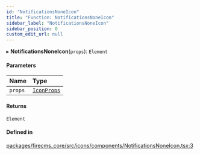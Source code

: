 ```yaml
---
id: "NotificationsNoneIcon"
title: "Function: NotificationsNoneIcon"
sidebar_label: "NotificationsNoneIcon"
sidebar_position: 0
custom_edit_url: null
---
```


▸ **NotificationsNoneIcon**(`props`): `Element`

#### Parameters

| Name | Type |
| :------ | :------ |
| `props` | [`IconProps`](../types/IconProps.md) |

#### Returns

`Element`

#### Defined in

[packages/firecms_core/src/icons/components/NotificationsNoneIcon.tsx:3](https://github.com/FireCMSco/firecms/blob/d45f3739/packages/firecms_core/src/icons/components/NotificationsNoneIcon.tsx#L3)
